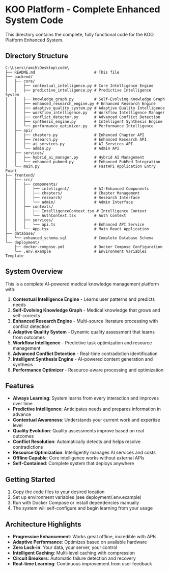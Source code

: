 # KOO Platform - Complete Enhanced System Code

This directory contains the complete, fully functional code for the KOO Platform Enhanced System.

## Directory Structure

```
C:\Users\ramih\Desktop\code\
├── README.md                          # This file
├── backend/
│   ├── core/
│   │   ├── contextual_intelligence.py # Core Intelligence Engine
│   │   ├── predictive_intelligence.py # Predictive Intelligence System
│   │   ├── knowledge_graph.py         # Self-Evolving Knowledge Graph
│   │   ├── enhanced_research_engine.py # Enhanced Research Engine
│   │   ├── adaptive_quality_system.py # Adaptive Quality Intelligence
│   │   ├── workflow_intelligence.py   # Workflow Intelligence Manager
│   │   ├── conflict_detector.py       # Advanced Conflict Detection
│   │   ├── synthesis_engine.py        # Intelligent Synthesis Engine
│   │   └── performance_optimizer.py   # Performance Intelligence
│   ├── api/
│   │   ├── chapters.py                # Enhanced Chapter API
│   │   ├── research.py                # Enhanced Research API
│   │   ├── ai_services.py             # AI Services API
│   │   └── admin.py                   # Admin API
│   ├── services/
│   │   ├── hybrid_ai_manager.py       # Hybrid AI Management
│   │   └── enhanced_pubmed.py         # Enhanced PubMed Integration
│   └── main.py                        # FastAPI Application Entry Point
├── frontend/
│   ├── src/
│   │   ├── components/
│   │   │   ├── intelligent/           # AI-Enhanced Components
│   │   │   ├── chapters/              # Chapter Management
│   │   │   ├── research/              # Research Interface
│   │   │   └── admin/                 # Admin Interface
│   │   ├── contexts/
│   │   │   ├── IntelligenceContext.tsx # Intelligence Context
│   │   │   └── AuthContext.tsx        # Auth Context
│   │   ├── services/
│   │   │   └── api.ts                 # Enhanced API Service
│   │   └── App.tsx                    # Main React Application
├── database/
│   └── enhanced_schema.sql            # Complete Database Schema
└── deployment/
    ├── docker-compose.yml             # Docker Compose Configuration
    └── .env.example                   # Environment Variables Template
```

## System Overview

This is a complete AI-powered medical knowledge management platform with:

1. **Contextual Intelligence Engine** - Learns user patterns and predicts needs
2. **Self-Evolving Knowledge Graph** - Medical knowledge that grows and self-corrects
3. **Enhanced Research Engine** - Multi-source literature processing with conflict detection
4. **Adaptive Quality System** - Dynamic quality assessment that learns from outcomes
5. **Workflow Intelligence** - Predictive task optimization and resource management
6. **Advanced Conflict Detection** - Real-time contradiction identification
7. **Intelligent Synthesis Engine** - AI-powered content generation and synthesis
8. **Performance Optimizer** - Resource-aware processing and optimization

## Features

- **Always Learning**: System learns from every interaction and improves over time
- **Predictive Intelligence**: Anticipates needs and prepares information in advance
- **Contextual Awareness**: Understands your current work and expertise level
- **Quality Evolution**: Quality assessments improve based on real outcomes
- **Conflict Resolution**: Automatically detects and helps resolve contradictions
- **Resource Optimization**: Intelligently manages AI services and costs
- **Offline Capable**: Core intelligence works without external APIs
- **Self-Contained**: Complete system that deploys anywhere

## Getting Started

1. Copy the code files to your desired location
2. Set up environment variables (see deployment/.env.example)
3. Run with Docker Compose or install dependencies manually
4. The system will self-configure and begin learning from your usage

## Architecture Highlights

- **Progressive Enhancement**: Works great offline, incredible with APIs
- **Adaptive Performance**: Optimizes based on available hardware
- **Zero Lock-in**: Your data, your server, your control
- **Intelligent Caching**: Multi-level caching with compression
- **Circuit Breakers**: Automatic failure detection and recovery
- **Real-time Learning**: Continuous improvement from user feedback